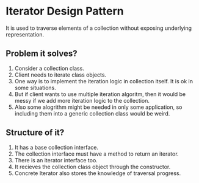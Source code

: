 # Iterator Design Pattern
It is used to traverse elements of a collection without exposing underlying representation.

## Problem it solves?
1. Consider a collection class.
2. Client needs to iterate class objects.
3. One way is to implement the iteration logic in collection itself. It is ok in some situations.
4. But if client wants to use multiple iteration algoritm, then it would be messy if we add more iteration logic to the collection.
5. Also some alogrithm might be needed in only some application, so including them into a generic collection class would be weird. 

## Structure of it?
1. It has a base collection interface.
2. The collection interface must have a method to return an iterator.
3. There is an iterator interface too.
4. It recieves the collection class object through the constructor.
5. Concrete Iterator also stores the knowledge of traversal progress.